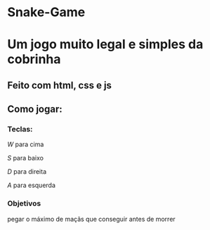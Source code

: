 # Snake-Game
# Um jogo muito legal e simples da cobrinha
## Feito com html, css e js

## Como jogar:

### Teclas:

*W*   para cima

*S*   para baixo

*D*   para direita

*A*   para esquerda

### Objetivos

pegar o máximo de maçãs que conseguir antes de morrer

